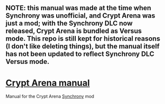 ## NOTE: this manual was made at the time when Synchrony was unofficial, and Crypt Arena was just a mod; with the Synchrony DLC now released, Crypt Arena is bundled as Versus mode. This repo is still kept for historical reasons (I don't like deleting things), but the manual itself has not been updated to reflect Synchrony DLC Versus mode.

# [Crypt Arena manual](https://priw8.github.io/crypt-arena-manual/)
Manual for the Crypt Arena [Synchrony](http://necro.marukyu.de/) mod
